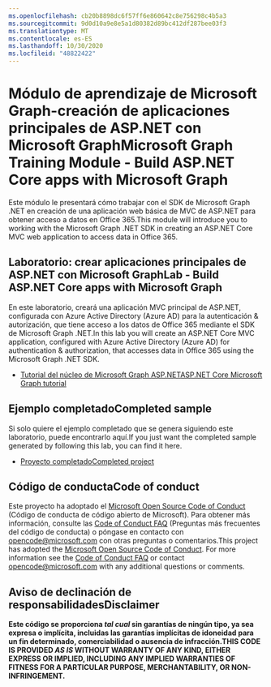 ```yaml
---
ms.openlocfilehash: cb20b8898dc6f57ff6e860642c8e756298c4b5a3
ms.sourcegitcommit: 9d0d10a9e8e5a1d80382d89bc412df287bee03f3
ms.translationtype: MT
ms.contentlocale: es-ES
ms.lasthandoff: 10/30/2020
ms.locfileid: "48822422"
---
```

# <a name="microsoft-graph-training-module---build-aspnet-core-apps-with-microsoft-graph"></a><span data-ttu-id="4734a-101">Módulo de aprendizaje de Microsoft Graph-creación de aplicaciones principales de ASP.NET con Microsoft Graph</span><span class="sxs-lookup"><span data-stu-id="4734a-101">Microsoft Graph Training Module - Build ASP.NET Core apps with Microsoft Graph</span></span>

<span data-ttu-id="4734a-102">Este módulo le presentará cómo trabajar con el SDK de Microsoft Graph .NET en creación de una aplicación web básica de MVC de ASP.NET para obtener acceso a datos en Office 365.</span><span class="sxs-lookup"><span data-stu-id="4734a-102">This module will introduce you to working with the Microsoft Graph .NET SDK in creating an ASP.NET Core MVC web application to access data in Office 365.</span></span>

## <a name="lab---build-aspnet-core-apps-with-microsoft-graph"></a><span data-ttu-id="4734a-103">Laboratorio: crear aplicaciones principales de ASP.NET con Microsoft Graph</span><span class="sxs-lookup"><span data-stu-id="4734a-103">Lab - Build ASP.NET Core apps with Microsoft Graph</span></span>

<span data-ttu-id="4734a-104">En este laboratorio, creará una aplicación MVC principal de ASP.NET, configurada con Azure Active Directory (Azure AD) para la autenticación & autorización, que tiene acceso a los datos de Office 365 mediante el SDK de Microsoft Graph .NET.</span><span class="sxs-lookup"><span data-stu-id="4734a-104">In this lab you will create an ASP.NET Core MVC application, configured with Azure Active Directory (Azure AD) for authentication & authorization, that accesses data in Office 365 using the Microsoft Graph .NET SDK.</span></span>

- [<span data-ttu-id="4734a-105">Tutorial del núcleo de Microsoft Graph ASP.NET</span><span class="sxs-lookup"><span data-stu-id="4734a-105">ASP.NET Core Microsoft Graph tutorial</span></span>](https://docs.microsoft.com/graph/tutorials/aspnet-core)

## <a name="completed-sample"></a><span data-ttu-id="4734a-106">Ejemplo completado</span><span class="sxs-lookup"><span data-stu-id="4734a-106">Completed sample</span></span>

<span data-ttu-id="4734a-107">Si solo quiere el ejemplo completado que se genera siguiendo este laboratorio, puede encontrarlo aquí.</span><span class="sxs-lookup"><span data-stu-id="4734a-107">If you just want the completed sample generated by following this lab, you can find it here.</span></span>

- [<span data-ttu-id="4734a-108">Proyecto completado</span><span class="sxs-lookup"><span data-stu-id="4734a-108">Completed project</span></span>](demo)

## <a name="code-of-conduct"></a><span data-ttu-id="4734a-109">Código de conducta</span><span class="sxs-lookup"><span data-stu-id="4734a-109">Code of conduct</span></span>

<span data-ttu-id="4734a-p101">Este proyecto ha adoptado el [Microsoft Open Source Code of Conduct](https://opensource.microsoft.com/codeofconduct/) (Código de conducta de código abierto de Microsoft). Para obtener más información, consulte las [Code of Conduct FAQ](https://opensource.microsoft.com/codeofconduct/faq/) (Preguntas más frecuentes del código de conducta) o póngase en contacto con [opencode@microsoft.com](mailto:opencode@microsoft.com) con otras preguntas o comentarios.</span><span class="sxs-lookup"><span data-stu-id="4734a-p101">This project has adopted the [Microsoft Open Source Code of Conduct](https://opensource.microsoft.com/codeofconduct/). For more information see the [Code of Conduct FAQ](https://opensource.microsoft.com/codeofconduct/faq/) or contact [opencode@microsoft.com](mailto:opencode@microsoft.com) with any additional questions or comments.</span></span>

## <a name="disclaimer"></a><span data-ttu-id="4734a-112">Aviso de declinación de responsabilidades</span><span class="sxs-lookup"><span data-stu-id="4734a-112">Disclaimer</span></span>

<span data-ttu-id="4734a-113">**Este código se proporciona _tal cual_ sin garantías de ningún tipo, ya sea expresa o implícita, incluidas las garantías implícitas de idoneidad para un fin determinado, comerciabilidad o ausencia de infracción.**</span><span class="sxs-lookup"><span data-stu-id="4734a-113">**THIS CODE IS PROVIDED _AS IS_ WITHOUT WARRANTY OF ANY KIND, EITHER EXPRESS OR IMPLIED, INCLUDING ANY IMPLIED WARRANTIES OF FITNESS FOR A PARTICULAR PURPOSE, MERCHANTABILITY, OR NON-INFRINGEMENT.**</span></span>
